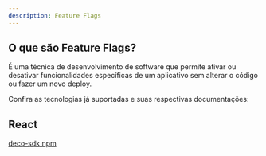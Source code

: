 ```yaml
---
description: Feature Flags
---
```


## O que são Feature Flags?

É uma técnica de desenvolvimento de software que permite ativar ou desativar
funcionalidades específicas de um aplicativo sem alterar o código ou fazer um
novo deploy.

Confira as tecnologias já suportadas e suas respectivas documentações:

## React

[deco-sdk npm](https://www.npmjs.com/package/deco-sdk)
